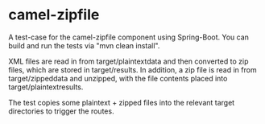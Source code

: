 camel-zipfile
===========

A test-case for the camel-zipfile component using Spring-Boot. You can build and run the tests via 
"mvn clean install".
 
XML files are read in from target/plaintextdata and then converted to zip files, which are stored in
target/results. In addition, a zip file is read in from target/zippeddata and unzipped, with
the file contents placed into target/plaintextresults.

The test copies some plaintext + zipped files into the relevant target directories to trigger the
routes.

